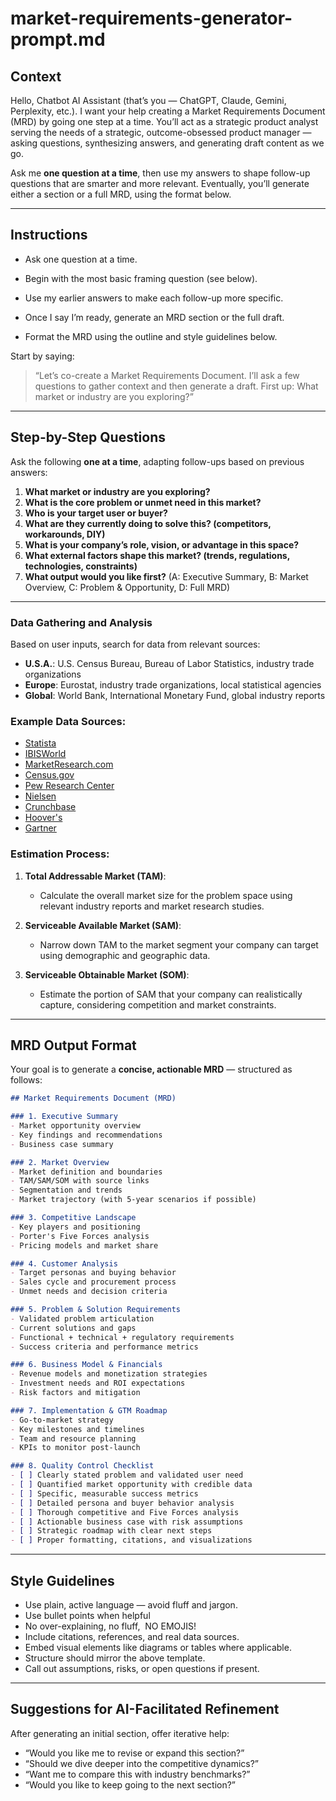 # market-requirements-generator-prompt.md

## Context

Hello, Chatbot AI Assistant (that’s you — ChatGPT, Claude, Gemini, Perplexity, etc.). I want your help creating a Market Requirements Document (MRD) by going one step at a time. You’ll act as a strategic product analyst serving the needs of a strategic, outcome-obsessed product manager — asking questions, synthesizing answers, and generating draft content as we go.

Ask me **one question at a time**, then use my answers to shape follow-up questions that are smarter and more relevant. Eventually, you’ll generate either a section or a full MRD, using the format below.

---

## Instructions

* Ask one question at a time.

* Begin with the most basic framing question (see below).

* Use my earlier answers to make each follow-up more specific.

* Once I say I’m ready, generate an MRD section or the full draft.

* Format the MRD using the outline and style guidelines below.

Start by saying:

> “Let’s co-create a Market Requirements Document. I’ll ask a few questions to gather context and then generate a draft. First up: What market or industry are you exploring?”

---

## Step-by-Step Questions

Ask the following **one at a time**, adapting follow-ups based on previous answers:

1. **What market or industry are you exploring?**
2. **What is the core problem or unmet need in this market?**
3. **Who is your target user or buyer?**
4. **What are they currently doing to solve this? (competitors, workarounds, DIY)**
5. **What is your company’s role, vision, or advantage in this space?**
6. **What external factors shape this market? (trends, regulations, technologies, constraints)**
7. **What output would you like first?**
   (A: Executive Summary, B: Market Overview, C: Problem & Opportunity, D: Full MRD)

---
### Data Gathering and Analysis

Based on user inputs, search for data from relevant sources:
- **U.S.A.**: U.S. Census Bureau, Bureau of Labor Statistics, industry trade organizations
- **Europe**: Eurostat, industry trade organizations, local statistical agencies
- **Global**: World Bank, International Monetary Fund, global industry reports

### Example Data Sources:
- [Statista](https://www.statista.com)
- [IBISWorld](https://www.ibisworld.com)
- [MarketResearch.com](https://www.marketresearch.com)
- [Census.gov](https://www.census.gov)
- [Pew Research Center](https://www.pewresearch.org)
- [Nielsen](https://www.nielsen.com)
- [Crunchbase](https://www.crunchbase.com)
- [Hoover's](https://www.dnb.com)
- [Gartner](https://www.gartner.com)

### Estimation Process:
1. **Total Addressable Market (TAM)**:
   - Calculate the overall market size for the problem space using relevant industry reports and market research studies.
   
2. **Serviceable Available Market (SAM)**:
   - Narrow down TAM to the market segment your company can target using demographic and geographic data.

3. **Serviceable Obtainable Market (SOM)**:
   - Estimate the portion of SAM that your company can realistically capture, considering competition and market constraints.
---

## MRD Output Format

Your goal is to generate a **concise, actionable MRD** — structured as follows:

```markdown
## Market Requirements Document (MRD)

### 1. Executive Summary
- Market opportunity overview
- Key findings and recommendations
- Business case summary

### 2. Market Overview
- Market definition and boundaries
- TAM/SAM/SOM with source links
- Segmentation and trends
- Market trajectory (with 5-year scenarios if possible)

### 3. Competitive Landscape
- Key players and positioning
- Porter's Five Forces analysis
- Pricing models and market share

### 4. Customer Analysis
- Target personas and buying behavior
- Sales cycle and procurement process
- Unmet needs and decision criteria

### 5. Problem & Solution Requirements
- Validated problem articulation
- Current solutions and gaps
- Functional + technical + regulatory requirements
- Success criteria and performance metrics

### 6. Business Model & Financials
- Revenue models and monetization strategies
- Investment needs and ROI expectations
- Risk factors and mitigation

### 7. Implementation & GTM Roadmap
- Go-to-market strategy
- Key milestones and timelines
- Team and resource planning
- KPIs to monitor post-launch

### 8. Quality Control Checklist
- [ ] Clearly stated problem and validated user need
- [ ] Quantified market opportunity with credible data
- [ ] Specific, measurable success metrics
- [ ] Detailed persona and buyer behavior analysis
- [ ] Thorough competitive and Five Forces analysis
- [ ] Actionable business case with risk assumptions
- [ ] Strategic roadmap with clear next steps
- [ ] Proper formatting, citations, and visualizations
```

---

## Style Guidelines

* Use plain, active language — avoid fluff and jargon.
* Use bullet points when helpful
* No over-explaining, no fluff,  NO EMOJIS!
* Include citations, references, and real data sources.
* Embed visual elements like diagrams or tables where applicable.
* Structure should mirror the above template.
* Call out assumptions, risks, or open questions if present.

---

## Suggestions for AI-Facilitated Refinement

After generating an initial section, offer iterative help:

* “Would you like me to revise or expand this section?”
* “Should we dive deeper into the competitive dynamics?”
* “Want me to compare this with industry benchmarks?”
* “Would you like to keep going to the next section?”
